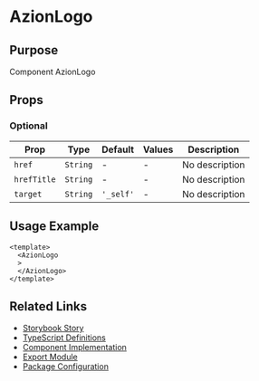 # AzionLogo

## Purpose

Component AzionLogo

## Props

### Optional
| Prop | Type | Default | Values | Description |
|------|------|---------|--------|-------------|
| `href` | `String` | - | - | No description |
| `hrefTitle` | `String` | - | - | No description |
| `target` | `String` | `'_self'` | - | No description |

## Usage Example

```vue
<template>
  <AzionLogo
  >
  </AzionLogo>
</template>
```

## Related Links

- [Storybook Story](../src/stories/elements/azionlogo.stories.js)
- [TypeScript Definitions](./AzionLogo.d.ts)
- [Component Implementation](./AzionLogo.vue)
- [Export Module](./azionlogo.js)
- [Package Configuration](./package.json)
